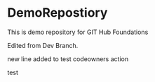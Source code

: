 # DemoRepostiory
This is demo repository for GIT Hub Foundations

Edited from Dev Branch.


new line added to test codeowners action


test
